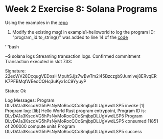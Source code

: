 # Week 2 Exercise 8: Solana Programs

Using the examples in the [repo](https://github.com/ExtropyIO/SolanaBootcamp/tree/main/examples_baremetal)

1. Modify the existing msg! in example1-helloworld to log the program ID: "program_id.to_string()" was added to line 14 of the [code](https://github.com/circaplastic/SolanaBootcamp/blob/main/examples_baremetal/example1-helloworld/rust/src/lib.rs)

'''bash

~$ solana logs
Streaming transaction logs. Confirmed commitment
Transaction executed in slot 733:

  Signature: 22eoWV28DcqugVEDosHMpuhSJjz7wBwTm2i45Bzczgb9Jumivej8ERvqERK7PFBMqfWEedCQHq3uKyx1cC9YyuyP
  
  Status: Ok
  
  Log Messages:
    Program DLvDA1a3KscdVG5hPsNyMoRocQCoSmjbpDLUgVwdLSP5 invoke [1]
    Program log: [lib] Hello World Rust program entrypoint, Program ID is: DLvDA1a3KscdVG5hPsNyMoRocQCoSmjbpDLUgVwdLSP5
    Program DLvDA1a3KscdVG5hPsNyMoRocQCoSmjbpDLUgVwdLSP5 consumed 11851 of 200000 compute units
    Program DLvDA1a3KscdVG5hPsNyMoRocQCoSmjbpDLUgVwdLSP5 success
    

